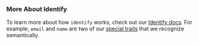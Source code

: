 ### More About Identify

To learn more about how `identify` works, check out our [Identify docs](/docs/connections/spec/identify). For example, `email` and `name` are two of our [special traits](/docs/connections/spec/identify#special-traits) that we recognize semantically.